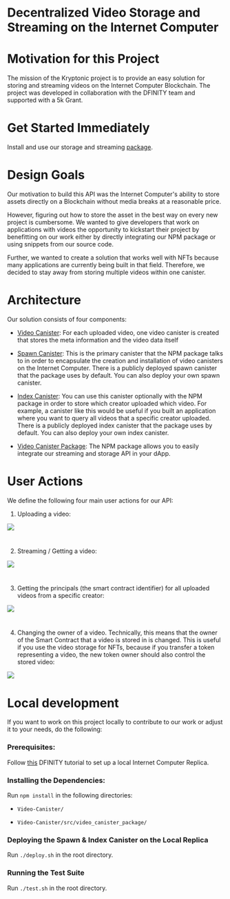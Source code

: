 # Decentralized Video Storage and Streaming on the Internet Computer

# Motivation for this Project

The mission of the Kryptonic project is to provide an easy solution for storing and streaming videos on the Internet Computer Blockchain. The project was developed in collaboration with the DFINITY team and supported with a 5k Grant.

# Get Started Immediately

Install and use our storage and streaming [package](https://www.npmjs.com/package/ic-video-storage).

# Design Goals

Our motivation to build this API was the Internet Computer's ability to store assets directly on a Blockchain without media breaks at a reasonable price.

However, figuring out how to store the asset in the best way on every new project is cumbersome. We wanted to give developers that work on applications with videos the opportunity to kickstart their project by benefitting on our work either by directly integrating our NPM package or using snippets from our source code.

Further, we wanted to create a solution that works well with NFTs because many applications are currently being built in that field. Therefore, we decided to stay away from storing multiple videos within one canister.

# Architecture

Our solution consists of four components:

- [Video Canister](https://github.com/IC-Kryptonic/Video-Canister/tree/master/src/video_canister): For each uploaded video, one video canister is created that stores the meta information and the video data itself

- [Spawn Canister](https://github.com/IC-Kryptonic/Video-Canister/tree/master/src/spawn_canister): This is the primary canister that the NPM package talks to in order to encapsulate the creation and installation of video canisters on the Internet Computer. There is a publicly deployed spawn canister that the package uses by default. You can also deploy your own spawn canister.

- [Index Canister](https://github.com/IC-Kryptonic/Video-Canister/tree/master/src/index_canister): You can use this canister optionally with the NPM package in order to store which creator uploaded which video. For example, a canister like this would be useful if you built an application where you want to query all videos that a specific creator uploaded. There is a publicly deployed index canister that the package uses by default. You can also deploy your own index canister.

- [Video Canister Package](https://github.com/IC-Kryptonic/Video-Canister/tree/master/src/video_canister_package): The NPM package allows you to easily integrate our streaming and storage API in your dApp.

# User Actions

We define the following four main user actions for our API:

1. Uploading a video:

![](https://github.com/IC-Kryptonic/Video-Canister/blob/master/docs/diagrams/src/upload_video.png?raw=true)

#

2. Streaming / Getting a video:

![](https://github.com/IC-Kryptonic/Video-Canister/blob/master/docs/diagrams/src/get_video.png?raw=true)

#

3. Getting the principals (the smart contract identifier) for all uploaded videos from a specific creator:

![](https://github.com/IC-Kryptonic/Video-Canister/blob/master/docs/diagrams/src/get_my_videos.png?raw=true)

#

4. Changing the owner of a video. Technically, this means that the owner of the Smart Contract that a video is stored in is changed. This is useful if you use the video storage for NFTs, because if you transfer a token representing a video, the new token owner should also control the stored video:

![](https://github.com/IC-Kryptonic/Video-Canister/blob/master/docs/diagrams/src/change_owner.png?raw=true)

# Local development

If you want to work on this project locally to contribute to our work or adjust it to your needs, do the following:

### Prerequisites:

Follow [this](https://smartcontracts.org/docs/rust-guide/rust-quickstart.html) DFINITY tutorial to set up a local Internet Computer Replica.

### Installing the Dependencies:

Run `npm install` in the following directories:

- `Video-Canister/`

- `Video-Canister/src/video_canister_package/`

### Deploying the Spawn & Index Canister on the Local Replica

Run `./deploy.sh` in the root directory.

### Running the Test Suite

Run `./test.sh` in the root directory.
